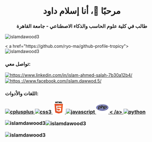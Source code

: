 <h1 align="center">مرحبًا 👋، أنا إسلام داود</h1>
<h3 align="center">طالب في كلية علوم الحاسب والذكاء الاصطناعي - جامعة القاهرة</h3>

<p align="left "> <img
    src="https://komarev.com/ghpvc/?username=islamdawood3&label=Profile%20views&color=0e75b6&style=flat"
    alt="islamdawood3" /> </p>

<p align="left">
  < a href="https://github.com/ryo-ma/github-profile-tropicy"><img
      src="https://github-profile-trophy.vercel.app/?username=islamdawood3" alt=" islamdawood3" /></a>
</p>

<h3 align="left">تواصل معي:</h3>
<p align="left">
  <a href="https://linkedin.com/in /https://www.linkedin.com/in/islam-ahmed-salah-7b30a12b4/" target="blank"><img
      align="center"
      src="https://raw.githubusercontent.com/rahuldkjain/ github-profile-readme-generator/master/src/images/icons/Social/linked-in-alt.svg"
      alt="https://www.linkedin.com/in/islam-ahmed-salah-7b30a12b4/" الارتفاع="30" العرض="40" /></a>
  <a href="https://fb.com/https://www.facebook.com/islam.dawwod.5/" target="blank "><img align="center"
      src="https://raw.githubusercontent.com/rahuldkjain/github-profile-readme-generator/master/src/images/icons/Social/facebook.svg"
      alt="https ://www.facebook.com/islam.dawwod.5/" height="30" width="40" /></a>
</p>

<h3 align="left">اللغات والأدوات:</ h3>
  <p align="left"> <a href="https://www.w3schools.com/cpp/" target="_blank" rel="noreferrer"> <img
        src="https://raw. githubusercontent.com/devicons/devicon/master/icons/cplusplus/cplusplus-original.svg"
        alt="cplusplus" width="40" height="40" /> </a> <a href="https:// www.w3schools.com/css/" target="_blank"
      rel="noreferrer"> <img
        src="https://raw.githubusercontent.com/devicons/devicon/master/icons/css3/css3-original-wordmark .svg"
        alt="css3" width="40" height="40" /> </a> <a href="https://www.w3.org/html/" target="_blank" rel=" noreferrer">
      <img src="https://raw.githubusercontent.com/devicons/devicon/master/icons/html5/html5-original-wordmark.svg"
        alt="html5" width="40" height="40 " /> </a> <a href="https://developer.mozilla.org/en-US/docs/Web/JavaScript"
      target="_blank" rel="noreferrer"> <img
        src="https://raw.githubusercontent.com/devicons/devicon/master/icons/javascript/javascript- original.svg"
        alt="javascript" width="40" height="40" /> </a> <a href="https://www.php.net" target="_blank" rel="noreferrer">
      <img src="https://raw.githubusercontent.com/devicons/devicon/master/icons/php/php-original.svg" alt="php"
        width="40" height="40" />
      < /a> <a href="https://www.python.org" target="_blank" rel="noreferrer"> <img
            src="https://raw.githubusercontent.com/devicons/devicon/master/ Icons/python/python-original.svg"
            alt="python" width="40" height="40" /> </a> </p>

  <p><img align="left"
      src="https://github-readme-stats.vercel.app/api/top-langs?username=islamdawood3&show_icons=true&locale=en&layout=compact"
      alt="islamdawood3" /> </p>

  <p> <img align="center"
      src="https://github-readme-stats.vercel.app/api?username=islamdawood3&show_icons=true&locale=en"
      alt="islamdawood3" /> </p>

  <p><img align="center" src="https://github-readme-streak-stats.herokuapp.com/?user=islamdawood3&"
      alt="islamdawood3" /></p>
